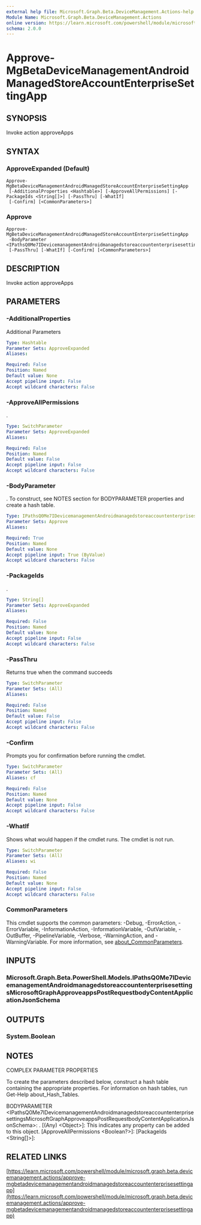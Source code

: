 ```yaml
---
external help file: Microsoft.Graph.Beta.DeviceManagement.Actions-help.xml
Module Name: Microsoft.Graph.Beta.DeviceManagement.Actions
online version: https://learn.microsoft.com/powershell/module/microsoft.graph.beta.devicemanagement.actions/approve-mgbetadevicemanagementandroidmanagedstoreaccountenterprisesettingapp
schema: 2.0.0
---
```


# Approve-MgBetaDeviceManagementAndroidManagedStoreAccountEnterpriseSettingApp

## SYNOPSIS
Invoke action approveApps

## SYNTAX

### ApproveExpanded (Default)
```
Approve-MgBetaDeviceManagementAndroidManagedStoreAccountEnterpriseSettingApp
 [-AdditionalProperties <Hashtable>] [-ApproveAllPermissions] [-PackageIds <String[]>] [-PassThru] [-WhatIf]
 [-Confirm] [<CommonParameters>]
```

### Approve
```
Approve-MgBetaDeviceManagementAndroidManagedStoreAccountEnterpriseSettingApp
 -BodyParameter <IPathsQ0Me7IDevicemanagementAndroidmanagedstoreaccountenterprisesettingsMicrosoftGraphApproveappsPostRequestbodyContentApplicationJsonSchema>
 [-PassThru] [-WhatIf] [-Confirm] [<CommonParameters>]
```

## DESCRIPTION
Invoke action approveApps

## PARAMETERS

### -AdditionalProperties
Additional Parameters

```yaml
Type: Hashtable
Parameter Sets: ApproveExpanded
Aliases:

Required: False
Position: Named
Default value: None
Accept pipeline input: False
Accept wildcard characters: False
```

### -ApproveAllPermissions
.

```yaml
Type: SwitchParameter
Parameter Sets: ApproveExpanded
Aliases:

Required: False
Position: Named
Default value: False
Accept pipeline input: False
Accept wildcard characters: False
```

### -BodyParameter
.
To construct, see NOTES section for BODYPARAMETER properties and create a hash table.

```yaml
Type: IPathsQ0Me7IDevicemanagementAndroidmanagedstoreaccountenterprisesettingsMicrosoftGraphApproveappsPostRequestbodyContentApplicationJsonSchema
Parameter Sets: Approve
Aliases:

Required: True
Position: Named
Default value: None
Accept pipeline input: True (ByValue)
Accept wildcard characters: False
```

### -PackageIds
.

```yaml
Type: String[]
Parameter Sets: ApproveExpanded
Aliases:

Required: False
Position: Named
Default value: None
Accept pipeline input: False
Accept wildcard characters: False
```

### -PassThru
Returns true when the command succeeds

```yaml
Type: SwitchParameter
Parameter Sets: (All)
Aliases:

Required: False
Position: Named
Default value: False
Accept pipeline input: False
Accept wildcard characters: False
```

### -Confirm
Prompts you for confirmation before running the cmdlet.

```yaml
Type: SwitchParameter
Parameter Sets: (All)
Aliases: cf

Required: False
Position: Named
Default value: None
Accept pipeline input: False
Accept wildcard characters: False
```

### -WhatIf
Shows what would happen if the cmdlet runs.
The cmdlet is not run.

```yaml
Type: SwitchParameter
Parameter Sets: (All)
Aliases: wi

Required: False
Position: Named
Default value: None
Accept pipeline input: False
Accept wildcard characters: False
```

### CommonParameters
This cmdlet supports the common parameters: -Debug, -ErrorAction, -ErrorVariable, -InformationAction, -InformationVariable, -OutVariable, -OutBuffer, -PipelineVariable, -Verbose, -WarningAction, and -WarningVariable. For more information, see [about_CommonParameters](http://go.microsoft.com/fwlink/?LinkID=113216).

## INPUTS

### Microsoft.Graph.Beta.PowerShell.Models.IPathsQ0Me7IDevicemanagementAndroidmanagedstoreaccountenterprisesettingsMicrosoftGraphApproveappsPostRequestbodyContentApplicationJsonSchema
## OUTPUTS

### System.Boolean
## NOTES
COMPLEX PARAMETER PROPERTIES

To create the parameters described below, construct a hash table containing the appropriate properties.
For information on hash tables, run Get-Help about_Hash_Tables.

BODYPARAMETER \<IPathsQ0Me7IDevicemanagementAndroidmanagedstoreaccountenterprisesettingsMicrosoftGraphApproveappsPostRequestbodyContentApplicationJsonSchema\>: .
  \[(Any) \<Object\>\]: This indicates any property can be added to this object.
  \[ApproveAllPermissions \<Boolean?\>\]: 
  \[PackageIds \<String\[\]\>\]:

## RELATED LINKS

[https://learn.microsoft.com/powershell/module/microsoft.graph.beta.devicemanagement.actions/approve-mgbetadevicemanagementandroidmanagedstoreaccountenterprisesettingapp](https://learn.microsoft.com/powershell/module/microsoft.graph.beta.devicemanagement.actions/approve-mgbetadevicemanagementandroidmanagedstoreaccountenterprisesettingapp)


